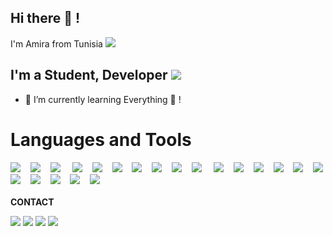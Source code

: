 ## Hi there 👋 !
I'm Amira from Tunisia <img src="https://img.icons8.com/color/20/000000/tunisia.png"/>

## I'm a Student, Developer  <img src="https://img.icons8.com/external-itim2101-lineal-color-itim2101/30/000000/external-programming-engineering-itim2101-lineal-color-itim2101.png"/>

- 🌱 I’m currently learning Everything 🤣 !



# Languages and Tools 

<div>
  <img src="https://img.icons8.com/color-glass/48/4a90e2/github.png"/>&nbsp; &nbsp;
  <img src="https://img.icons8.com/color/48/000000/git.png"/>&nbsp; &nbsp;
  <img src="https://img.icons8.com/color/48/000000/docker.png"/> &nbsp; &nbsp;
  <img src="https://img.icons8.com/color/48/000000/android-studio--v2.png"/>&nbsp; &nbsp;
  <img src="https://img.icons8.com/color/48/000000/visual-studio-code-2019.png"/>&nbsp; &nbsp;
  <img src="https://img.icons8.com/officexs/48/000000/java-eclipse.png"/>&nbsp; &nbsp;
  <img src="https://img.icons8.com/color/48/000000/java-coffee-cup-logo--v1.png"/>&nbsp; &nbsp;
  <img src="https://img.icons8.com/color/48/000000/symfony.png"/>&nbsp; &nbsp;
  <img src="https://img.icons8.com/color/48/4a90e2/spring-logo.png"/>&nbsp; &nbsp;
  <img src="https://img.icons8.com/color/48/000000/flutter.png"/> &nbsp; &nbsp;
  <img src="https://img.icons8.com/color/48/000000/dart.png"/>&nbsp; &nbsp;
  <img src="https://img.icons8.com/color/48/000000/html-5.png"/>&nbsp; &nbsp;
  <img src="https://img.icons8.com/color/48/000000/css3.png"/>&nbsp; &nbsp;
  <img src="https://img.icons8.com/color/48/4a90e2/javascript--v2.png"/>&nbsp; &nbsp;
  <img src="https://img.icons8.com/color/48/4a90e2/react-native.png"/>&nbsp; &nbsp;
  <img src="https://img.icons8.com/color/48/000000/python--v2.png"/>
  <img src="https://img.icons8.com/color/48/000000/firebase.png"/>&nbsp; &nbsp;
  <img src="https://img.icons8.com/nolan/48/json.png"/>&nbsp; &nbsp;
  <img src="https://img.icons8.com/color/48/000000/mongodb.png"/>&nbsp; &nbsp;
  <img src="https://img.icons8.com/fluency/48/000000/mysql-logo.png"/>&nbsp; &nbsp;
  <img src="https://img.icons8.com/color/48/000000/adobe-illustrator--v2.png"/>
</div>
 
<br>
 <b>  CONTACT </b> 
  <br> 
  
[<img src="https://img.icons8.com/color/30/4a90e2/linkedin.png"/>][linkedin]
[<img src="https://img.icons8.com/fluency/30/4a90e2/twitter.png"/>][twitter]
[<img src="https://img.icons8.com/ios-filled/30/4a90e2/facebook-circled.png"/>][facebook]
[<img src="https://img.icons8.com/fluency/30/4a90e2/instagram-new.png"/>][instagram]


[twitter]: https://twitter.com/AmiraHaouet
[facebook]: https://www.facebook.com/htamira/
[instagram]: https://www.instagram.com/amirahaouet/
[linkedin]: https://www.linkedin.com/in/amira-haouet/


